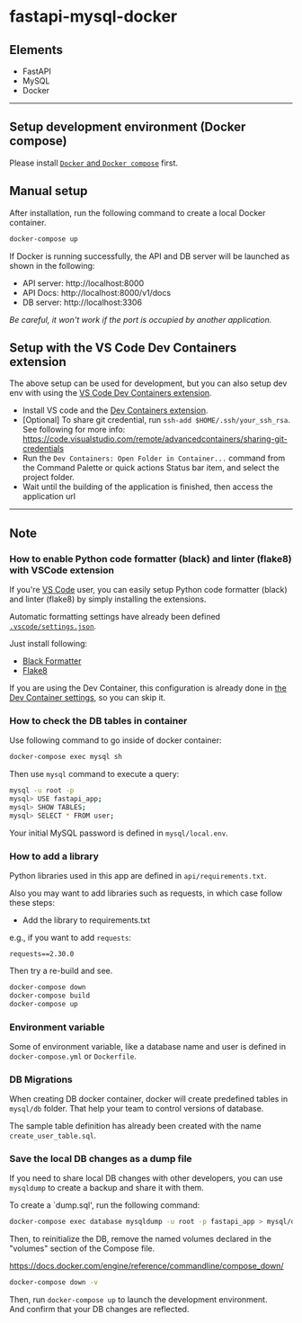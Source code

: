 # fastapi-mysql-docker

## Elements

- FastAPI
- MySQL
- Docker

---

## Setup development environment (Docker compose)

Please install [`Docker` and `Docker compose`](https://www.docker.com/) first.

## Manual setup

After installation, run the following command to create a local Docker container.

```sh
docker-compose up
```

If Docker is running successfully, the API and DB server will be launched as shown in the following:

- API server: http://localhost:8000
- API Docs: http://localhost:8000/v1/docs
- DB server: http://localhost:3306

_Be careful, it won't work if the port is occupied by another application._

## Setup with the VS Code Dev Containers extension

The above setup can be used for development, but you can also setup dev env with using the [VS Code Dev Containers extension](https://marketplace.visualstudio.com/items?itemName=ms-vscode-remote.remote-containers).

- Install VS code and the [Dev Containers extension](https://marketplace.visualstudio.com/items?itemName=ms-vscode-remote.remote-containers).
- [Optional] To share git credential, run `ssh-add $HOME/.ssh/your_ssh_rsa`. See following for more info: https://code.visualstudio.com/remote/advancedcontainers/sharing-git-credentials
- Run the `Dev Containers: Open Folder in Container...` command from the Command Palette or quick actions Status bar item, and select the project folder.
- Wait until the building of the application is finished, then access the application url

---

## Note

### How to enable Python code formatter (black) and linter (flake8) with VSCode extension

If you're [VS Code](https://code.visualstudio.com/) user, you can easily setup Python code formatter (black) and linter (flake8) by simply installing the extensions.

Automatic formatting settings have already been defined [`.vscode/settings.json`](./.vscode/settings.json).

Just install following:

- [Black Formatter](https://marketplace.visualstudio.com/items?itemName=ms-python.black-formatter)
- [Flake8](https://marketplace.visualstudio.com/items?itemName=ms-python.flake8)

If you are using the Dev Container, this configuration is already done in [the Dev Container settings](./.devcontainer/devcontainer.json), so you can skip it.

### How to check the DB tables in container

Use following command to go inside of docker container:

```sh
docker-compose exec mysql sh
```

Then use `mysql` command to execute a query:

```sh
mysql -u root -p
mysql> USE fastapi_app;
mysql> SHOW TABLES;
mysql> SELECT * FROM user;
```

Your initial MySQL password is defined in `mysql/local.env`.

### How to add a library

Python libraries used in this app are defined in `api/requirements.txt`.

Also you may want to add libraries such as requests, in which case follow these steps:

- Add the library to requirements.txt

e.g., if you want to add `requests`:

```
requests==2.30.0
```

Then try a re-build and see.

```sh
docker-compose down
docker-compose build
docker-compose up
```

### Environment variable

Some of environment variable, like a database name and user is defined in `docker-compose.yml` or `Dockerfile`.

### DB Migrations

When creating DB docker container, docker will create predefined tables in `mysql/db` folder.
That help your team to control versions of database.

The sample table definition has already been created with the name `create_user_table.sql`.

### Save the local DB changes as a dump file

If you need to share local DB changes with other developers, you can use `mysqldump` to create a backup and share it with them.

To create a `dump.sql', run the following command:

```sh
docker-compose exec database mysqldump -u root -p fastapi_app > mysql/db/dump.sql
```

Then, to reinitialize the DB, remove the named volumes declared in the "volumes" section of the Compose file.

https://docs.docker.com/engine/reference/commandline/compose_down/

```sh
docker-compose down -v
```

Then, run `docker-compose up` to launch the development environment.  
And confirm that your DB changes are reflected.
